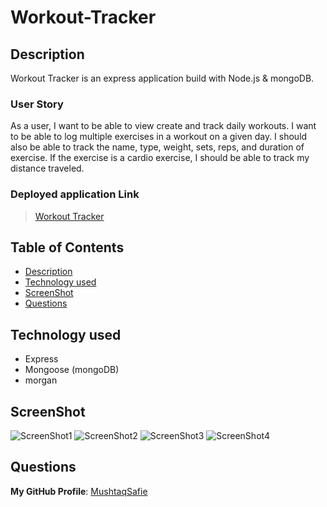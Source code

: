 # Workout-Tracker

## Description
Workout Tracker is an express application build with Node.js & mongoDB. 

### User Story
As a user, I want to be able to view create and track daily workouts. I want to be able to log multiple exercises in a workout on a given day. I should also be able to track the name, type, weight, sets, reps, and duration of exercise. If the exercise is a cardio exercise, I should be able to track my distance traveled.

### Deployed application Link
> [Workout Tracker](https://workout-tracker841.herokuapp.com/)

## Table of Contents
- [Description](#Description)
- [Technology used](#Technology-used)
- [ScreenShot](#ScreenShot)
- [Questions](#Questions)

## Technology used
* Express
* Mongoose (mongoDB)
* morgan

## ScreenShot
![ScreenShot1]()
![ScreenShot2]()
![ScreenShot3]()
![ScreenShot4]()

## Questions
**My GitHub Profile**: [MushtaqSafie](https://github.com/MushtaqSafie)
